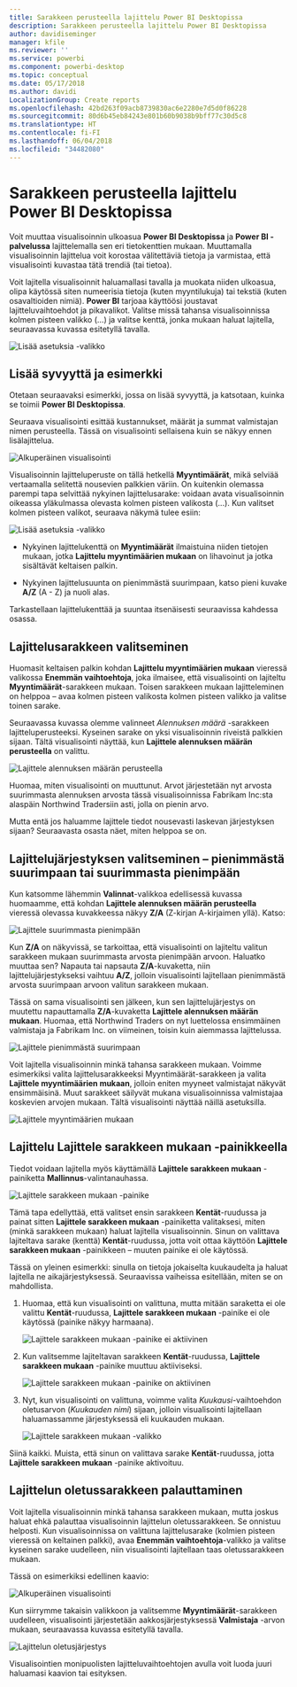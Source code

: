 ```yaml
---
title: Sarakkeen perusteella lajittelu Power BI Desktopissa
description: Sarakkeen perusteella lajittelu Power BI Desktopissa
author: davidiseminger
manager: kfile
ms.reviewer: ''
ms.service: powerbi
ms.component: powerbi-desktop
ms.topic: conceptual
ms.date: 05/17/2018
ms.author: davidi
LocalizationGroup: Create reports
ms.openlocfilehash: 42bd263f09acb8739830ac6e2280e7d5d0f86228
ms.sourcegitcommit: 80d6b45eb84243e801b60b9038b9bff77c30d5c8
ms.translationtype: HT
ms.contentlocale: fi-FI
ms.lasthandoff: 06/04/2018
ms.locfileid: "34482080"
---
```

# <a name="sort-by-column-in-power-bi-desktop"></a>Sarakkeen perusteella lajittelu Power BI Desktopissa
Voit muuttaa visualisoinnin ulkoasua **Power BI Desktopissa** ja **Power BI -palvelussa** lajittelemalla sen eri tietokenttien mukaan. Muuttamalla visualisoinnin lajittelua voit korostaa välitettäviä tietoja ja varmistaa, että visualisointi kuvastaa tätä trendiä (tai tietoa).

Voit lajitella visualisoinnit haluamallasi tavalla ja muokata niiden ulkoasua, olipa käytössä siten numeerisia tietoja (kuten myyntilukuja) tai tekstiä (kuten osavaltioiden nimiä).  **Power BI** tarjoaa käyttöösi joustavat lajitteluvaihtoehdot ja pikavalikot. Valitse missä tahansa visualisoinnissa kolmen pisteen valikko (...) ja valitse kenttä, jonka mukaan haluat lajitella, seuraavassa kuvassa esitetyllä tavalla.

![Lisää asetuksia -valikko](media/desktop-sort-by-column/sortbycolumn_2.png)

## <a name="more-depth-and-an-example"></a>Lisää syvyyttä ja esimerkki
Otetaan seuraavaksi esimerkki, jossa on lisää syvyyttä, ja katsotaan, kuinka se toimii **Power BI Desktopissa**.

Seuraava visualisointi esittää kustannukset, määrät ja summat valmistajan nimen perusteella. Tässä on visualisointi sellaisena kuin se näkyy ennen lisälajittelua.

![Alkuperäinen visualisointi](media/desktop-sort-by-column/sortbycolumn_1.png)

Visualisoinnin lajitteluperuste on tällä hetkellä **Myyntimäärät**, mikä selviää vertaamalla selitettä nousevien palkkien väriin. On kuitenkin olemassa parempi tapa selvittää nykyinen lajittelusarake: voidaan avata visualisoinnin oikeassa yläkulmassa olevasta kolmen pisteen valikosta (...). Kun valitset kolmen pisteen valikot, seuraava näkymä tulee esiin:

![Lisää asetuksia -valikko](media/desktop-sort-by-column/sortbycolumn_2.png)

* Nykyinen lajittelukenttä on **Myyntimäärät** ilmaistuina niiden tietojen mukaan, jotka **Lajittelu myyntimäärien mukaan** on lihavoinut ja jotka sisältävät keltaisen palkin. 

* Nykyinen lajittelusuunta on pienimmästä suurimpaan, katso pieni kuvake **A/Z** (A - Z) ja nuoli alas.

Tarkastellaan lajittelukenttää ja suuntaa itsenäisesti seuraavissa kahdessa osassa.

## <a name="selecting-which-column-to-use-for-sorting"></a>Lajittelusarakkeen valitseminen
Huomasit keltaisen palkin kohdan **Lajittelu myyntimäärien mukaan** vieressä valikossa **Enemmän vaihtoehtoja**, joka ilmaisee, että visualisointi on lajiteltu **Myyntimäärät**-sarakkeen mukaan. Toisen sarakkeen mukaan lajitteleminen on helppoa – avaa kolmen pisteen valikosta kolmen pisteen valikko ja valitse toinen sarake.

Seuraavassa kuvassa olemme valinneet *Alennuksen määrä* -sarakkeen lajitteluperusteeksi. Kyseinen sarake on yksi visualisoinnin riveistä palkkien sijaan. Tältä visualisointi näyttää, kun **Lajittele alennuksen määrän perusteella** on valittu.

![Lajittele alennuksen määrän perusteella](media/desktop-sort-by-column/sortbycolumn_3.png)

Huomaa, miten visualisointi on muuttunut. Arvot järjestetään nyt arvosta suurimmasta alennuksen arvosta tässä visualisoinnissa Fabrikam Inc:sta alaspäin Northwind Tradersiin asti, jolla on pienin arvo. 

Mutta entä jos haluamme lajittele tiedot nousevasti laskevan järjestyksen sijaan? Seuraavasta osasta näet, miten helppoa se on.

## <a name="selecting-the-sort-order---smallest-to-largest-largest-to-smallest"></a>Lajittelujärjestyksen valitseminen – pienimmästä suurimpaan tai suurimmasta pienimpään
Kun katsomme lähemmin **Valinnat**-valikkoa edellisessä kuvassa huomaamme, että kohdan **Lajittele alennuksen määrän perusteella** vieressä olevassa kuvakkeessa näkyy **Z/A** (Z-kirjan A-kirjaimen yllä). Katso:

![Lajittele suurimmasta pienimpään](media/desktop-sort-by-column/sortbycolumn_4.png)

Kun **Z/A** on näkyvissä, se tarkoittaa, että visualisointi on lajiteltu valitun sarakkeen mukaan suurimmasta arvosta pienimpään arvoon. Haluatko muuttaa sen? Napauta tai napsauta **Z/A**-kuvaketta, niin lajittelujärjestykseksi vaihtuu **A/Z**, jolloin visualisointi lajitellaan pienimmästä arvosta suurimpaan arvoon valitun sarakkeen mukaan.

Tässä on sama visualisointi sen jälkeen, kun sen lajittelujärjestys on muutettu napauttamalla **Z/A**-kuvaketta **Lajittele alennuksen määrän mukaan**. Huomaa, että Northwind Traders on nyt luettelossa ensimmäinen valmistaja ja Fabrikam Inc. on viimeinen, toisin kuin aiemmassa lajittelussa.

![Lajittele pienimmästä suurimpaan](media/desktop-sort-by-column/sortbycolumn_5.png)

Voit lajitella visualisoinnin minkä tahansa sarakkeen mukaan. Voimme esimerkiksi valita lajittelusarakkeeksi Myyntimäärät-sarakkeen ja valita **Lajittele myyntimäärien mukaan**, jolloin eniten myyneet valmistajat näkyvät ensimmäisinä. Muut sarakkeet säilyvät mukana visualisoinnissa valmistajaa koskevien arvojen mukaan. Tältä visualisointi näyttää näillä asetuksilla.

![Lajittele myyntimäärien mukaan](media/desktop-sort-by-column/sortbycolumn_6.png)

## <a name="sort-using-the-sort-by-column-button"></a>Lajittelu Lajittele sarakkeen mukaan -painikkeella
Tiedot voidaan lajitella myös käyttämällä **Lajittele sarakkeen mukaan** -painiketta **Mallinnus**-valintanauhassa.

![Lajittele sarakkeen mukaan -painike](media/desktop-sort-by-column/sortbycolumn_8.png)

Tämä tapa edellyttää, että valitset ensin sarakkeen **Kentät**-ruudussa ja painat sitten **Lajittele sarakkeen mukaan** -painiketta valitaksesi, miten (minkä sarakkeen mukaan) haluat lajitella visualisoinnin. Sinun on valittava lajiteltava sarake (kenttä) **Kentät**-ruudussa, jotta voit ottaa käyttöön **Lajittele sarakkeen mukaan** -painikkeen – muuten painike ei ole käytössä.

Tässä on yleinen esimerkki: sinulla on tietoja jokaiselta kuukaudelta ja haluat lajitella ne aikajärjestyksessä. Seuraavissa vaiheissa esitellään, miten se on mahdollista.

1. Huomaa, että kun visualisointi on valittuna, mutta mitään saraketta ei ole valittu **Kentät**-ruudussa, **Lajittele sarakkeen mukaan** -painike ei ole käytössä (painike näkyy harmaana).
   
   ![Lajittele sarakkeen mukaan -painike ei aktiivinen](media/desktop-sort-by-column/sortbycolumn_9.png)

2. Kun valitsemme lajiteltavan sarakkeen **Kentät**-ruudussa, **Lajittele sarakkeen mukaan** -painike muuttuu aktiiviseksi.
   
   ![Lajittele sarakkeen mukaan -painike on aktiivinen](media/desktop-sort-by-column/sortbycolumn_10.png)
3. Nyt, kun visualisointi on valittuna, voimme valita *Kuukausi*-vaihtoehdon oletusarvon (*Kuukauden nimi*) sijaan, jolloin visualisointi lajitellaan haluamassamme järjestyksessä eli kuukauden mukaan.
   
   ![Lajittele sarakkeen mukaan -valikko](media/desktop-sort-by-column/sortbycolumn_11.png)

Siinä kaikki. Muista, että sinun on valittava sarake **Kentät**-ruudussa, jotta **Lajittele sarakkeen mukaan** -painike aktivoituu.

## <a name="getting-back-to-default-column-for-sorting"></a>Lajittelun oletussarakkeen palauttaminen
Voit lajitella visualisoinnin minkä tahansa sarakkeen mukaan, mutta joskus haluat ehkä palauttaa visualisoinnin lajittelun oletussarakkeen. Se onnistuu helposti. Kun visualisoinnissa on valittuna lajittelusarake (kolmien pisteen vieressä on keltainen palkki), avaa **Enemmän vaihtoehtoja**-valikko ja valitse kyseinen sarake uudelleen, niin visualisointi lajitellaan taas oletussarakkeen mukaan.

Tässä on esimerkiksi edellinen kaavio:

![Alkuperäinen visualisointi](media/desktop-sort-by-column/sortbycolumn_6.png)

Kun siirrymme takaisin valikkoon ja valitsemme **Myyntimäärät**-sarakkeen uudelleen, visualisointi järjestetään aakkosjärjestyksessä **Valmistaja** -arvon mukaan, seuraavassa kuvassa esitetyllä tavalla.

![Lajittelun oletusjärjestys](media/desktop-sort-by-column/sortbycolumn_7.png)

Visualisointien monipuolisten lajitteluvaihtoehtojen avulla voit luoda juuri haluamasi kaavion tai esityksen.

